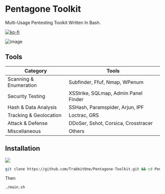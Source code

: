 # Pentagone Toolkit

Multi-Usage Pentesting Toolkit Written In Bash.

[![ko-fi](https://ko-fi.com/img/githubbutton_sm.svg)](https://ko-fi.com/J3J218ZI4G)

![image](https://github.com/user-attachments/assets/d95e58dc-389e-4ad3-92ab-22d7a593b117)


## Tools

| Category  | Tools |
|-----------|----------------------------------------|
| Scanning & Enumeration | Subfinder, Ffuf, Nmap, WPenum |
| Security Testing | XSStrike, SQLmap, Admin Panel Finder |
| Hash & Data Analysis | SSHash, Paramspider, Arjun, IPF |
| Tracking & Geolocation | Loctrac, GRS |
| Attack & Defense | DDoSer, Sshot, Corsica, Crosstracer |
| Miscellaneous | Others |

## Installation

<img src="https://github.com/Trabbit1/Pentagone-Toolkit/blob/main/medias/preview.gif">

```bash
git clone https://github.com/Trabbit0ne/Pentagone-Toolkit.git && cd Pentagone-Toolkit && chmod +x * && ./setup.sh
```

Then

```
./main.sh
```
    
